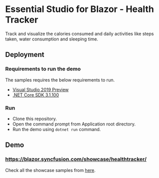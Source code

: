 # Essential Studio for Blazor - Health Tracker

Track and visualize the calories consumed and daily activities like steps taken, water consumption and sleeping time.

## Deployment

### Requirements to run the demo

The samples requires the below requirements to run.

* [Visual Studio 2019 Preview](https://visualstudio.microsoft.com/vs/preview/)
* [.NET Core SDK 3.1.100](https://dotnet.microsoft.com/download/dotnet-core/3.1/)

### Run

* Clone this repository.
* Open the command prompt from Application root directory.
* Run the demo using `dotnet run` command.

## Demo

### <a href="https://blazor.syncfusion.com/showcase/healthtracker/" target="_blank">https://blazor.syncfusion.com/showcase/healthtracker/</a>

Check all the showcase samples from <a href="https://ej2.syncfusion.com/home/blazor.html" target="_blank">here</a>.

